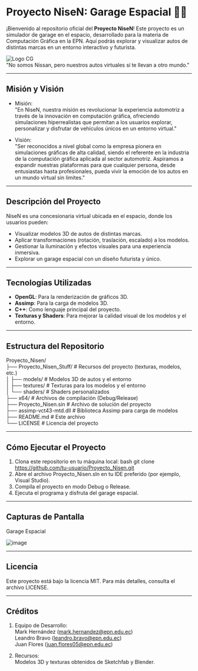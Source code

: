# Proyecto NiseN: Garage Espacial 🚀🚗

¡Bienvenido al repositorio oficial del **Proyecto NiseN**! Este proyecto es un simulador de garage en el espacio, desarrollado para la materia de Computación Gráfica en la EPN. 
Aquí podrás explorar y visualizar autos de distintas marcas en un entorno interactivo y futurista.   

![Logo CG](https://github.com/user-attachments/assets/7e170522-5b03-4e63-aac9-7ace4aace232)   
"No somos Nissan, pero nuestros autos virtuales sí te llevan a otro mundo."   

---

## **Misión y Visión**

- Misión:   
"En NiseN, nuestra misión es revolucionar la experiencia automotriz a través de la innovación en computación gráfica, ofreciendo simulaciones hiperrealistas que permitan a los usuarios explorar, personalizar y disfrutar de vehículos únicos en un entorno virtual."   
   
- Visión:   
"Ser reconocidos a nivel global como la empresa pionera en simulaciones gráficas de alta calidad, siendo el referente en la industria de la computación gráfica aplicada al sector automotriz. Aspiramos a expandir nuestras plataformas para que cualquier persona, desde entusiastas hasta profesionales, pueda vivir la emoción de los autos en un mundo virtual sin límites."   

---

## **Descripción del Proyecto**

NiseN es una concesionaria virtual ubicada en el espacio, donde los usuarios pueden:
- Visualizar modelos 3D de autos de distintas marcas.
- Aplicar transformaciones (rotación, traslación, escalado) a los modelos.
- Gestionar la iluminación y efectos visuales para una experiencia inmersiva.
- Explorar un garage espacial con un diseño futurista y único.

---

## **Tecnologías Utilizadas**

- **OpenGL**: Para la renderización de gráficos 3D.
- **Assimp**: Para la carga de modelos 3D.
- **C++**: Como lenguaje principal del proyecto.
- **Texturas y Shaders**: Para mejorar la calidad visual de los modelos y el entorno.

---

## **Estructura del Repositorio**

Proyecto_Nisen/  
├── Proyecto_Nisen_Stuff/ # Recursos del proyecto (texturas, modelos, etc.)   
│ ├── models/ # Modelos 3D de autos y el entorno  
│ ├── textures/ # Texturas para los modelos y el entorno  
│ └── shaders/ # Shaders personalizados  
├── x64/ # Archivos de compilación (Debug/Release)  
├── Proyecto_Nisen.sin # Archivo de solución del proyecto  
├── assimp-vct43-mtd.dll # Biblioteca Assimp para carga de modelos  
├── README.md # Este archivo  
└── LICENSE # Licencia del proyecto  

---

## **Cómo Ejecutar el Proyecto**

1. Clona este repositorio en tu máquina local:
   bash
   git clone https://github.com/tu-usuario/Proyecto_Nisen.git
2. Abre el archivo Proyecto_Nisen.sln en tu IDE preferido (por ejemplo, Visual Studio).
3. Compila el proyecto en modo Debug o Release.
4. Ejecuta el programa y disfruta del garage espacial.

---

## **Capturas de Pantalla**

Garage Espacial

![image](https://github.com/user-attachments/assets/69cf0222-2f94-4001-a533-d271fbf2ecdf)

---

## **Licencia**

Este proyecto está bajo la licencia MIT. Para más detalles, consulta el archivo LICENSE.

---

## **Créditos**

1. Equipo de Desarrollo:  
   Mark Hernández (mark.hernandez@epn.edu.ec)   
   Leandro Bravo (leandro.bravo@epn.edu.ec)   
   Juan Flores (juan.flores05@epn.edu.ec)

3. Recursos:  
   Modelos 3D y texturas obtenidos de Sketchfab y Blender.

   
